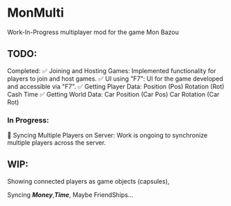 # MonMulti
Work-In-Progress multiplayer mod for the game Mon Bazou

## TODO:
Completed:
✅ Joining and Hosting Games: Implemented functionality for players to join and host games.
✅ UI using "F7": UI for the game developed and accessible via "F7".
✅ Getting Player Data:
  Position (Pos)
  Rotation (Rot)
  Cash
  Time
✅ Getting World Data:
  Car Position (Car Pos)
  Car Rotation (Car Rot)

### In Progress:
  🔄 Syncing Multiple Players on Server:
  Work is ongoing to synchronize multiple players across the server.

## WIP:

Showing connected players as game objects (capsules),

Syncing ***Money***,***Time***, Maybe FriendShips...
